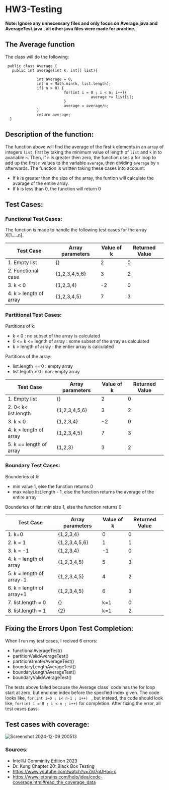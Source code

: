 # HW3-Testing
**Note: Ignore any unnecessary files and only focus on Average.java and AverageTest.java , all other java files were made for practice.**
## The Average function
The class will do the following:


     public class Average {
       public int average(int k, int[] list){

                  int average = 0;
                  int n = Math.min(k, list.length);
                  if( n > 0) {
                              for(int i = 0 ; i < n; i++){
                                          average += list[i];
                              }
                              average = average/n;
                  }
                  return average;
      }
    

## Description of the function:
The function above will find the average of the first `k` elements in an array of integers `list`, first by taking the minimum value of length of `list` and `k` in to avariable `n`. Then, if `n` is greater then zero, the function uses a for loop to add up the first `n` values to the variable `average`, then dividing `average` by `n` afterwards. The function is written taking these cases into account: 
- If k is greater than the size of the array, the funtion will calculate the avarage of the entire array.
- If k is less than 0, the function will return 0

## Test Cases:

### Functional Test Cases:
The function  is made to handle the following test cases for the array X[1.....n].

|Test Case     | Array parameters| Value of k | Returned Value|
|--------------|------------|------------|------------------|
|1. Empty list | {}         | 2        |       0|
|2. Functional case| {1,2,3,4,5,6}     |  3|   2|
|3. k < 0      | {1,2,3,4}  |   -2     |       0|
|4. k > length of array | {1,2,3,4,5}  | 7 |   3|



### Partitional Test Cases:

Partitions of k:
- k < 0 : no subset of the array is calculated
- 0 <= k <= legnth of array : some subset of the array as calculated
- k > length of array : the entier array is calculated

Partitions of the array:
- list.length == 0 : empty array
- list.legnth > 0 : non-empty array

|Test Case     | Array parameters| Value of k | Returned Value|
|--------------|-----------------|------------|---------------|
|1. Empty list | {}         | 2        |       0|
|2. 0< k< list.length | {1,2,3,4,5,6}  |  3|   2|
|3. k < 0      | {1,2,3,4}  |   -2     |       0|
|4. k > length of array | {1,2,3,4,5}  | 7 |   3|
|5. k == length of array| {1,2,3}      | 3 |   2|


### Boundary Test Cases:

Bounderies of k: 
- min value 1, else the function returns 0
- max value list.length - 1, else the function returns the average of the entire array

Bounderies of list:
min size 1, else the function returns 0
    
|Test Case     | Array parameters| Value of k | Returned Value|
|--------------|------------|------------|------------------|
|1. k=0 | {1,2,3,4}         | 0        |       0|
|2. k = 1| {1,2,3,4,5,6}     |  1|   1 |
|3. k = -1      | {1,2,3,4}  |   -1    |       0|
|4. k = length of array | {1,2,3,4,5}  | 5 |   3|
|5. k = length of array-1 | {1,2,3,4,5}  | 4 |   2|
|6. k = length of array+1 | {1,2,3,4,5}  | 6 |   3|
|7. list.length = 0 |   {}   | k=1    | 0|
|8. list.length = 1 |{2}     |k=1     |2|

## Fixing the Errors Upon Test Completion:
When I run my test cases, I recived 6 errors:

-  functionalAverageTest()
-  partitionValidAverageTest()
-  partitionGreaterAverageTest()
-  boundaryLengthAverageTest()
-  boundaryLengthAverageTest()
-  boundaryValidAverageTest()

The tests above failed because the Average class' code has the for loop start at zero, but end one index before the specfied index given. 
The code looks like, `for(int i=0 ; i< n-1 ; i++) ` , but instead, the code should look like, `for(int i = 0 ; i < n ; i++)` for completion.
After fixing the error, all test cases pass.

## Test cases with coverage:
![Screenshot 2024-12-09 200513](https://github.com/user-attachments/assets/bf59b389-ea21-41f2-9829-13fcf348d127)

### Sources:
- IntelliJ Comminity Edition 2023
- Dr. Kung Chapter 20: Black Box Testing
- https://www.youtube.com/watch?v=Zi67qUHbq-c
- https://www.jetbrains.com/help/idea/code-coverage.html#read_the_coverage_data 
